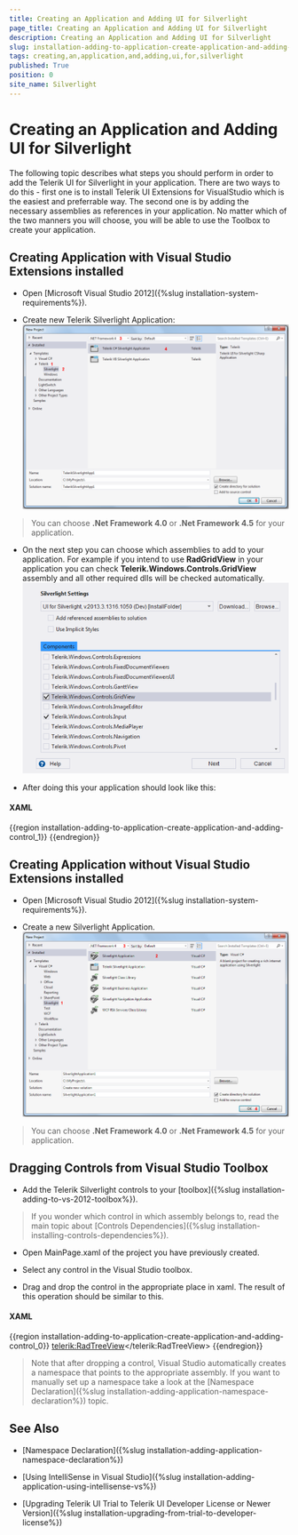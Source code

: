 ```yaml
---
title: Creating an Application and Adding UI for Silverlight
page_title: Creating an Application and Adding UI for Silverlight
description: Creating an Application and Adding UI for Silverlight
slug: installation-adding-to-application-create-application-and-adding-control
tags: creating,an,application,and,adding,ui,for,silverlight
published: True
position: 0
site_name: Silverlight
---
```


# Creating an Application and Adding UI for Silverlight

The following topic describes what steps you should perform in order to add the Telerik UI for Silverlight in your application. There are two ways to do this - first one is to install Telerik UI Extensions for VisualStudio which is the easiest and preferrable way. The second one is by adding the necessary assemblies as references in your application. No matter which of the two manners you will choose, you will be able to use the Toolbox to create your application.
      
## Creating Application with Visual Studio Extensions installed

* Open [Microsoft Visual Studio 2012]({%slug installation-system-requirements%}).

* Create new Telerik Silverlight Application:![Common Installing Creating Application 012](images/Common_InstallingCreatingApplication_012.png)

>You can choose __.Net Framework 4.0__ or __.Net Framework 4.5__ for your application.

* On the next step you can choose which assemblies to add to your application. For example if you intend to use __RadGridView__ in your application you can check __Telerik.Windows.Controls.GridView__ assembly and all other required dlls will be checked automatically.
![Common Installing Creating Application 013](images/Common_InstallingCreatingApplication_013.png)

* After doing this your application should look like this:

#### __XAML__

{{region installation-adding-to-application-create-application-and-adding-control_1}}
	<UserControl x:Class="RadControlsSilverlightApp1.MainPage"
			xmlns="http://schemas.microsoft.com/winfx/2006/xaml/presentation" 
			xmlns:x="http://schemas.microsoft.com/winfx/2006/xaml"
			xmlns:d="http://schemas.microsoft.com/expression/blend/2008" 
			xmlns:mc="http://schemas.openxmlformats.org/markup-compatibility/2006"
			xmlns:telerik="http://schemas.telerik.com/2008/xaml/presentation"
			mc:Ignorable="d" d:DesignWidth="640" d:DesignHeight="480">
		<Grid x:Name="LayoutRoot">
		</Grid>
	</UserControl>
{{endregion}}

## Creating Application without Visual Studio Extensions installed

* Open [Microsoft Visual Studio 2012]({%slug installation-system-requirements%}).
          	
* Create a new Silverlight Application.
![Common Installing Creating Application 011](images/Common_InstallingCreatingApplication_011.png)

>You can choose __.Net Framework 4.0__ or __.Net Framework 4.5__ for your application.

## Dragging Controls from Visual Studio Toolbox

* Add the Telerik Silverlight controls to your [toolbox]({%slug installation-adding-to-vs-2012-toolbox%}). 

>If you wonder which control in which assembly belongs to, read the main topic about [Controls Dependencies]({%slug installation-installing-controls-dependencies%}).

* Open MainPage.xaml of the project you have previously created.

* Select any control in the Visual Studio toolbox.

* Drag and drop the control in the appropriate place in xaml. The result of this operation should be similar to this.

#### __XAML__

{{region installation-adding-to-application-create-application-and-adding-control_0}}
	<UserControl 
	    x:Class="Test.MainPage"
	    xmlns="http://schemas.microsoft.com/winfx/2006/xaml/presentation" 
	    xmlns:x="http://schemas.microsoft.com/winfx/2006/xaml"
	    xmlns:d="http://schemas.microsoft.com/expression/blend/2008" 
	    xmlns:mc="http://schemas.openxmlformats.org/markup-compatibility/2006"
	    xmlns:telerik="http://schemas.telerik.com/2008/xaml/presentation"    
	    mc:Ignorable="d" d:DesignWidth="640" d:DesignHeight="480">
	  <Grid x:Name="LayoutRoot">
	        <telerik:RadTreeView></telerik:RadTreeView>
	  </Grid>
	</UserControl>
{{endregion}}

>Note that after dropping a control, Visual Studio automatically creates a namespace that points to the appropriate assembly. If you want to manually set up a namespace take a look at the [Namespace Declaration]({%slug installation-adding-application-namespace-declaration%}) topic.

## See Also

 * [Namespace Declaration]({%slug installation-adding-application-namespace-declaration%})

 * [Using IntelliSense in Visual Studio]({%slug installation-adding-application-using-intellisense-vs%})

 * [Upgrading Telerik UI Trial to Telerik UI Developer License or Newer Version]({%slug installation-upgrading-from-trial-to-developer-license%})
